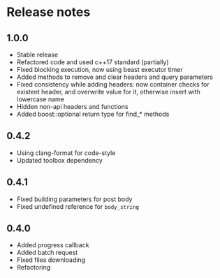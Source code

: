 # Release notes

## 1.0.0
 - Stable release
 - Refactored code and used c++17 standard (partially)
 - Fixed blocking execution, now using beast executor timer
 - Added methods to remove and clear headers and query parameters
 - Fixed consistency while adding headers: now container checks for existent header, and overwrite value for it, otherwise insert with lowercase name
 - Hidden non-api headers and functions
 - Added boost::optional return type for find_* methods

## 0.4.2
 - Using clang-format for code-style
 - Updated toolbox dependency

## 0.4.1
 - Fixed building parameters for post body
 - Fixed undefined reference for `body_string`

## 0.4.0
 - Added progress callback
 - Added batch request
 - Fixed files downloading
 - Refactoring
